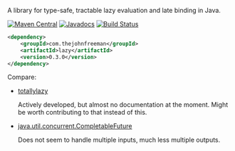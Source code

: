 A library for type-safe, tractable lazy evaluation and late binding in Java.

[![Maven Central](https://maven-badges.herokuapp.com/maven-central/com.thejohnfreeman/lazy/badge.svg)](http://search.maven.org/#search|gav|1|g%3A%22com.thejohnfreeman%22%20AND%20a%3A%22lazy%22)
[![Javadocs](http://javadoc.io/badge/com.thejohnfreeman/lazy.svg)](http://javadoc.io/doc/com.thejohnfreeman/lazy)
[![Build Status](https://travis-ci.org/thejohnfreeman/lazy.svg?branch=master)](https://travis-ci.org/thejohnfreeman/lazy)

```xml
<dependency>
    <groupId>com.thejohnfreeman</groupId>
    <artifactId>lazy</artifactId>
    <version>0.3.0</version>
</dependency>
```

Compare:

- [totallylazy](https://github.com/bodar/totallylazy)

  Actively developed, but almost no documentation at the moment. Might be
  worth contributing to that instead of this.

- [java.util.concurrent.CompletableFuture](https://docs.oracle.com/javase/8/docs/api/java/util/concurrent/CompletableFuture.html)

  Does not seem to handle multiple inputs, much less multiple outputs.
